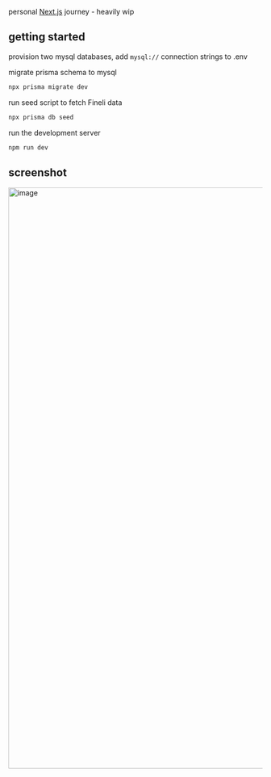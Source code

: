 personal [Next.js](https://nextjs.org/) journey - heavily wip

## getting started

provision two mysql databases, add `mysql://` connection strings to .env 

migrate prisma schema to mysql

```bash
npx prisma migrate dev
```

run seed script to fetch Fineli data 

```bash
npx prisma db seed
```

run the development server

```bash
npm run dev
```


## screenshot
<img width="1151" alt="image" src="https://user-images.githubusercontent.com/24681147/217903341-467199d2-ea0a-4bc6-8ea4-e1c5bb0bc48f.png">

